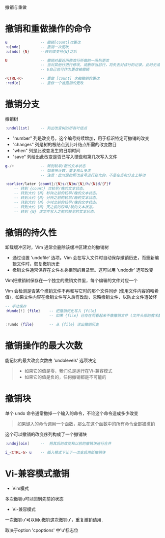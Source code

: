 <!-- [neovim][nvim]vim/undo.md -->
撤销与重做


# 撤销和重做操作的命令

```lua
u               -- 撤销[count]次更改 
:u[ndo]         -- 撤销一次更改
:u[ndo] {N}     --转到改变号{N}之后

U               -- 撤销对最近所修改行所做的一系列更改
                -- 当对其他行进行修改，或删除当前行，将失去对该行的记录，此时无法用U恢复
                -- U自己也可作为更改被撤销
```


```lua
<CTRL-R>        -- 重做 [count] 次被撤销的更改
:red[o]         -- 重做一个被撤销的更改
```



# 撤销分支

撤销树

```lua
:undol[ist]     -- 列出改变树的所有叶结点
```
- "number" 列是改变号。这个编号持续增加，用于标识特定可撤销的改变
- "changes" 列是树的根结点到此叶结点所需的改变数目
-  "when" 列是此改变发生的日期时间
-  "save" 列给出此改变是否已写入硬盘和第几次写入文件


```lua
g-/+            -- 转到较早/新的文本状态
                -- 如果带计数，重复那么多次
                -- 注意：此时是按照改变号进行变化的，不是在当前分支上移动
```

```lua
:earlier/later {count}/{N}s/{N}m/{N}/h/{N}d/{F}f
    -- 转到 {count} 次较早/晚的文本状态。
    -- 转到大约 {N} 秒钟之前的较早/晚的文本状态。
    -- 转到大约 {N} 分钟之前的较早/晚的文本状态。
    -- 转到大约 {N} 小时之前的较早/晚的文本状态。
    -- 转到大约 {N} 天之前的较早/晚的文本状态。
    -- 转到 {N} 次文件写入之前的较早的文本状态。
```


# 撤销的持久性

卸载缓冲区时，Vim 通常会删除该缓冲区建立的撤销树

- 通过设置 'undofile' 选项，Vim 会在写入文件时自动保存撤销历史，而重新编辑文件时，恢复撤销历史
- 撤销文件通常保存在文件本身相同的目录里。这可以用 'undodir' 选项改变


Vim把撤销树保存在一个独立的撤销文件里，每个编辑的文件对应一个

Vim 会检测是否某个撤销文件不再和写它时的那个文件同步 (使用文件内容的哈希值)，如果文件内容在撤销文件写入后有改动，忽略撤销文件，以防止文件遭破坏



```lua
-- 手动保存
:Wundo[!] {file}    -- 把撤销历史写入 {file}
                    -- 如果 {file} 已存在而看起来不像撤销文件 (文件头部的魔术数字不符)，此命令失败。除非加上 !

:rundo {file}       -- 从 {file} 读出撤销历史
```



# 撤销操作的最大次数

能记忆的最大改变次数由 'undolevels' 选项决定
> - 如果它的值是零，我们总是运行在Vi-兼容模式
> - 如果它的值是负的，任何撤销都是不可能的





# 撤销块

单个 undo 命令通常撤掉一个输入的命令，不论这个命令造成多少改变
> 如果键入的命令调用一个函数，那么在这个函数中的所有命令全部被撤销

这个可以撤销的改变序列构成了一个撤销块

```lua
:undoj[oin]     --  把其后的改变和以前的撤销块进行合并

i_<CTRL-G> u    -- 插入模式下让下一改变启用新撤销块
```




# Vi-兼容模式撤销

- Vim模式

多次撤销u可以回到先前的状态

- Vi-兼容模式

一次撤销u'可以用u撤销这次撤销u'，重复撤销请用`.`


取决于option 'cpoptions' 中'u'标志位
